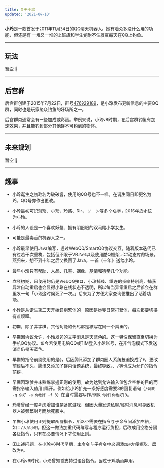 ```yaml
---
title: 关于小玲
updated: '2021-06-10'
---
```


**小玲**是一款首发于2011年11月24日的QQ聊天机器人。她有着众多没什么用的功能，但还是有 一堆又一堆的上班族和学生党耐不住寂寞每天在QQ上钓鱼。

---

## 玩法

暂空 🎉

---

## 后宫群

后宫群创建于2015年7月22日，群号[476929189](https://jq.qq.com/?_wv=1027&k=Uo7HD3aL)，是小玲发布更新信息的主要QQ群，同时也是玩家聚众钓鱼的好场所之一。

后宫群内通常会有一些加成或彩蛋。举例来说，小玲v8时期，在后宫群钓鱼有加速效果，并且能钓到部分其他群不可钓到的物体。

---

## 未来规划

暂空 🎉

---

## 趣事

- 小玲诞生之初取名为破破酱，使用的QQ号也不一样。在诞生同日即更名为玲，QQ号亦作出更改。

- 小玲最初可识别玲、小玲、玲酱、Rin、リーン等多个名字，2015年底才统一为小玲。

- 小玲的人设是一个喜欢妖怪、拥有阴阳眼的双马尾小学女生。

- 可能是最毒舌的机器人之一。

- 小玲最早使用Java编写，通过WebQQ/SmartQQ协议交互，随着版本迭代已有过若干次重构，包括但不限于VB.Net以及使用酷Q框架+C#动态库的场景。燕归来，想不到十年之后又换回了Java，一首《十年》送给小玲。

- 最早小玲只有[帮助](/feature/help)、[人品](/feature/renpin)、[几率](/feature/probability)、[姻缘](/feature/love-fate)、[基情](/feature/gay-fate)和[猜拳](/feature/rock-paper-scissors)几个功能。

- 立项初期，因使用的仍是WebQQ接口，小玲掉线、重连的频率特别高，捕获异常自动重启也会显得小玲在线状态不透明，所以每当异常重启之后都会在群里发一句「小玲这时候死了一次。」后来为了方便大家查询便推出了活着功能。

- 小玲是从诞生第二天开始识别繁体的，原因是她爹日常打繁体，每次都要切换有点烦躁。

- 初期，除了井字棋，其他功能的代码都是被写在同一个类里的。

- 早期因协议允许，小玲发送的文字消息是天蓝色的。这一特性保留直至切换为手机QQ协议。如今若使用电脑QQ或TIM登入小玲账号，在非气泡模式下发送消息仍是天蓝色。

- 早期的指令前缀使用的是`@`，后因腾讯添加了群内圈人系统被迫换成了`#`。更改前缀后不久，腾讯又添加了群内话题系统，最终导致`。`、`/`等也成为允许的指令前缀。

- 早期因玲爹并未熟练掌握正则的使用，故为达到允许输入值包含空格的目的而需指令输入值用`|`隔开。例如给小玲扩充一条好感度需要3的回复语句（`/调教 -q 你好 -a 你也好 -f 3`）在当时需要写作`/调教 你好|你也好|3`。

- 玲爹曾经一度考虑增加谁是卧底游戏，但因大量发送私聊/临时消息可导致机器人被频繁封号而胎死腹中。

- 早期小玲使用正则提取所有指令，所以不需要在指令与子命令间添加空格，如：`/人品小明`。但这一做法加重代码编写与程序运行负担，后改成用空格分隔各级指令，只有在必要情况下才使用正则。

- 因上述问题，在小玲v6时代早期，主命令与子命令中必须添加`@`方便提取，后改为`#`。

- 在小玲v6时代，小玲曾短暂支持过语音指令。因过于鸡肋而弃用。